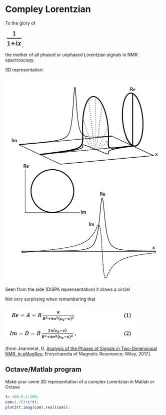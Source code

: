 # Compley Lorentzian

To the glory of 

![](eq.png),

the mother of all phased or unphased Lorentzian signals in NMR spectroscopy.


3D representation:

![](ima2.png)

Seen from the side (DISPA reprensentation) it draws a circle! 

Not very surprising when remembering that

![](eqcircl.png)


(from Jeannerat, D. [Analysis of the Phases of Signals in Two-Dimensional NMR. In eMagRes](https://archive-ouverte.unige.ch/unige:93864/ATTACHMENT01); Encyclopedia of Magnetic Resonance; Wiley, 2017.)

## Octave/Matlab program 
Make your owne 3D representation of a complex Lorentzian in Matlab or Octave
```octave
t=-100:0.1:100;
com=1./(1+i*t);
plot3(t,imag(com),real(com));
```
